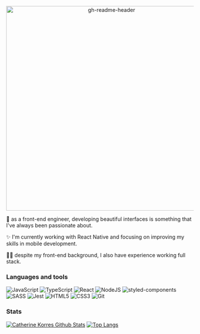 <p align="center">
 <img width="550" alt="gh-readme-header" src="https://user-images.githubusercontent.com/16155022/114254992-fe8a2380-9988-11eb-8696-ecf5e08af72f.png">
</p>

:sparkling_heart: as a front-end engineer, developing beautiful interfaces is something that I've always been passionate about.

 ✨ I'm currently working with React Native and focusing on improving my skills in mobile development.

:woman_technologist: despite my front-end background, I also have experience working full stack.

### Languages and tools
<img alt="JavaScript" src="https://img.shields.io/badge/javascript%20-%23F7DF1E.svg?&style=for-the-badge&logo=javascript&logoColor=black"/> <img alt="TypeScript" src="https://img.shields.io/badge/typescript%20-%23007ACC.svg?&style=for-the-badge&logo=typescript&logoColor=white"/> <img alt="React" src="https://img.shields.io/badge/react%20-%2320232a.svg?&style=for-the-badge&logo=react&logoColor=%2361DAFB"/> <img alt="NodeJS" src="https://img.shields.io/badge/node.js%20-%2343853D.svg?&style=for-the-badge&logo=node.js&logoColor=white"/>  <img alt="styled-components" src="https://img.shields.io/badge/styled--components-DB7093?style=for-the-badge&logo=styled-components&logoColor=white"/> 
<img alt="SASS" src="https://img.shields.io/badge/SASS%20-CC6699.svg?&style=for-the-badge&logo=SASS&logoColor=white"/> <img alt="Jest" src="https://img.shields.io/badge/-jest-%23C21325?&style=for-the-badge&logo=jest&logoColor=white"/> <img alt="HTML5" src="https://img.shields.io/badge/html5%20-%23E34F26.svg?&style=for-the-badge&logo=html5&logoColor=white"/> <img alt="CSS3" src="https://img.shields.io/badge/css3%20-%231572B6.svg?&style=for-the-badge&logo=css3&logoColor=white"/> <img alt="Git" src="https://img.shields.io/badge/git%20-%23F05033.svg?&style=for-the-badge&logo=git&logoColor=white"/> 

### Stats
[![Catherine Korres Github Stats](https://github-readme-stats.vercel.app/api?username=catherinekorres&show_icons=true&count_private=true&theme=radical)](https://github.com/catherinekorres) [![Top Langs](https://github-readme-stats.vercel.app/api/top-langs/?username=catherinekorres&show_icons=true&layout=compact&langs_count=8&theme=radical)](https://github.com/catherinekorres)
